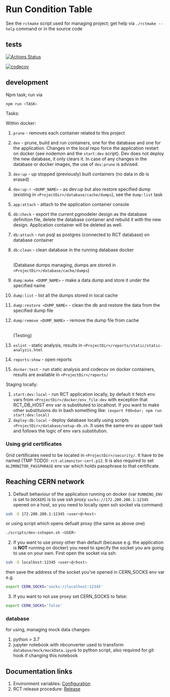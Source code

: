 # Run Condition Table
See the `rctmake` script used for managing project; get help via `./rctmake --help` command or in the source code 

## tests

[![Actions Status](https://github.com/AliceO2Group/RunConditionTable/workflows/Tests/badge.svg)](https://github.com/AliceO2Group/RunConditionTable/actions)

[![codecov](https://codecov.io/gh/AliceO2Group/RunConditionTable/branch/master/graph/badge.svg)](https://codecov.io/gh/AliceO2Group/RunConditionTable)


## development
Npm task; run via 
```bash
npm run <TASK>
```
Tasks:

Within docker:
1. `prune` - removes each container related to this project

2. `dev` - prune, build and run containers, one for the database and one for the application. Changes in the local repo force the application restart on docker (see nodemon and the `start:dev` script).
Dev does not deploy the new database, it only clears it. In case of any changes in the database or docker images, the use of `dev:prune` is advised.
3. `dev:up` - up stopped (previously) built containers (no data in db is erased)
4. `dev:up-r <DUMP_NAME>`  - as dev:up but also restore specified dump (existing in `<ProjectDir>/database/cache/dumps`), see the `dump:list` task
5. `app:attach` - attach to the application container console
6. `db:check` - export the current pgmodeler design as the database definition file, delete the database container and rebuild it with the new design. Application container will be deleted as well.
7. `db:attach` - run psql as postgres (connected to RCT database) on database container
8. `db:clean` - clean database in the running database docker

    <br>(Database dumps managing, dumps are stored in `<ProjectDir>/database/cache/dumps`)
9. `dump:make <DUMP_NAME>` - make a data dump and store it under the specified name
10. `dump:list` - list all the dumps stored in local cache
11. `dump:restore <DUMP_NAME>` - clean the db and restore the data from the specified dump file
12. `dump:remove <DUMP_NAME>` - remove the dump file from cache

    <br>(Testing)
13. `eslint` - static analysis, results in `<ProjectDir>/reports/static/static-analyzis.html`
14. `reports:show` - open reports
15. `docker:test` - run static analysis and codecov on docker containers, results are available in `<ProjectDir>/reports/`

Staging locally:
 1. `start:dev:local` - run RCT application locally, by default it fetch env vars from `<ProjectDir>/docker/env_file-dev` with exception that RCT_DB_HOST env var is substituted to localhost. If you want to make other substituions do in bash something like: `(export FOO=bar; npm run start:dev:local)`
 2. `deploy:db:local` - deploy database locally using scripts `<ProjectDir>/database/setup-db.sh`. It uses the same env as upper task and follows the logic of env vars substitution.

### Using grid certificates
Grid certificates need to be located in `<ProjectDir>/security/`. It have to be named (TMP TODO): `rct-alimonitor-cert.p12`. It is also required to set `ALIMONITOR_PASSPHRASE` env var which holds passphrase to that certificate.


## Reaching CERN network
1. Default behaviour of the application running on docker (var `RUNNING_ENV` is set to `DOCKER`) is to use ssh proxy `socks://172.200.200.1:12345` opened on a host, so you need to locally open ssh socket via command:
```bash
ssh -D 172.200.200.1:12345 <user>@<host>
```
or using script which opens defualt proxy (the same as above one)
```bash
./scripts/dev-sshopen.sh <USER>
```

2. If you want to use proxy other than default (because  e.g. the application is <b>NOT</b> running on docker) you need to specify the socket you are going to use on your own. First open the socket via ssh:
```bash
ssh -D localhost:12345 <user>@<host>
```
then save the address of the socket you've opened in CERN_SOCKS env var e.g. 
```bash
export CERN_SOCKS='socks://localhost:12345'
```
3. If you want to not use proxy set CERN_SOCKS to false:
```bash
export CERN_SOCKS='false'
```

### database

for using, managing mock data changes:

1. python > 3.7
2. jupyter notebook with nbconverter used to transform `database/mock/mockData.ipynb` to python script, also required for git hook if changing this notebook

## Documentation links

1. Environment variables: [Configuration](./docs/CONFIGURATION.md)
2. RCT release procedure: [Release](./docs/RELEASE.md)